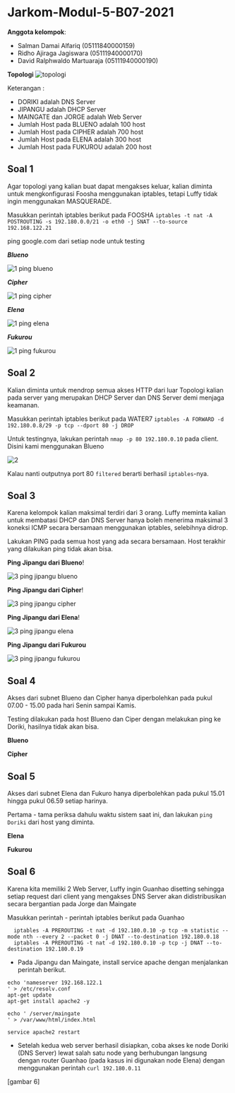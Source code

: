 # Jarkom-Modul-5-B07-2021

**Anggota kelompok**:

- Salman Damai Alfariq (05111840000159)
- Ridho Ajiraga Jagiswara (05111940000170)
- David Ralphwaldo Martuaraja (05111940000190)

**Topologi**
![topologi](https://user-images.githubusercontent.com/73969921/145676566-98a273dc-71b4-47b1-8974-6fe338a29dda.jpg)

Keterangan :

- DORIKI adalah DNS Server
- JIPANGU adalah DHCP Server
- MAINGATE dan JORGE adalah Web Server
- Jumlah Host pada BLUENO adalah 100 host
- Jumlah Host pada CIPHER adalah 700 host
- Jumlah Host pada ELENA adalah 300 host
- Jumlah Host pada FUKUROU adalah 200 host

## Soal 1
Agar topologi yang kalian buat dapat mengakses keluar, kalian diminta untuk mengkonfigurasi Foosha menggunakan iptables, tetapi Luffy tidak ingin menggunakan MASQUERADE.

Masukkan perintah iptables berikut pada FOOSHA
```iptables -t nat -A POSTROUTING -s 192.180.0.0/21 -o eth0 -j SNAT --to-source 192.168.122.21```

ping google.com dari setiap node untuk testing

***Blueno***

![1  ping blueno](https://user-images.githubusercontent.com/75240358/145679400-5f207313-bbdf-43b7-8798-58c9ecb9514d.jpg)


***Cipher***

![1  ping cipher](https://user-images.githubusercontent.com/75240358/145679402-07ce12c5-fe00-4569-aa35-02c6e13518fa.jpg)


***Elena***

![1  ping elena](https://user-images.githubusercontent.com/75240358/145679404-41c5cc8e-097b-4d81-a140-788740e56038.jpg)


***Fukurou***

![1  ping fukurou](https://user-images.githubusercontent.com/75240358/145679406-a431ca66-45ab-4cf5-9ebb-25829407bd62.jpg)


## Soal 2
Kalian diminta untuk mendrop semua akses HTTP dari luar Topologi kalian pada server yang merupakan DHCP Server dan DNS Server demi menjaga keamanan.

Masukkan perintah iptables berikut pada WATER7
```iptables -A FORWARD -d 192.180.0.8/29 -p tcp --dport 80 -j DROP```

Untuk testingnya, lakukan perintah ```nmap -p 80 192.180.0.10``` pada client. Disini kami menggunakan Blueno

![2](https://user-images.githubusercontent.com/75240358/145679426-dc824a10-1860-453f-9525-1eeaf18ededd.jpg)


Kalau nanti outputnya port 80 ```filtered``` berarti berhasil ```iptables```-nya.

## Soal 3
Karena kelompok kalian maksimal terdiri dari 3 orang. Luffy meminta kalian untuk membatasi DHCP dan DNS Server hanya boleh menerima maksimal 3 koneksi ICMP secara bersamaan menggunakan iptables, selebihnya didrop.

Lakukan PING pada semua host yang ada secara bersamaan. Host terakhir yang dilakukan ping tidak akan bisa.

**Ping Jipangu dari Blueno**!

![3  ping jipangu blueno](https://user-images.githubusercontent.com/75240358/145679432-9f0a689e-b13f-49d2-b9d9-8eef0b797360.jpg)


**Ping Jipangu dari Cipher**!

![3  ping jipangu cipher](https://user-images.githubusercontent.com/75240358/145679436-b4e9837c-d97e-48e9-9386-b46ffee95e25.jpg)


**Ping Jipangu dari Elena**!

![3  ping jipangu elena](https://user-images.githubusercontent.com/75240358/145679437-c449aed2-4e58-46b4-9df4-d207b8fe9dac.jpg)


**Ping Jipangu dari Fukurou**

![3  ping jipangu fukurou](https://user-images.githubusercontent.com/75240358/145679440-5c92cee9-88c3-4e9a-a4e3-020a7bb7602c.jpg)

## Soal 4
Akses dari subnet Blueno dan Cipher hanya diperbolehkan pada pukul 07.00 - 15.00 pada hari Senin sampai Kamis.

Testing dilakukan pada host Blueno dan Ciper dengan melakukan ping ke Doriki, hasilnya tidak akan bisa.

**Blueno**

**Cipher**

## Soal 5
Akses dari subnet Elena dan Fukuro hanya diperbolehkan pada pukul 15.01 hingga pukul 06.59 setiap harinya.

Pertama - tama periksa dahulu waktu sistem saat ini, dan lakukan ```ping Doriki``` dari host yang diminta.

**Elena**

**Fukurou**

## Soal 6
Karena kita memiliki 2 Web Server, Luffy ingin Guanhao disetting sehingga setiap request dari client yang mengakses DNS Server akan didistribusikan secara bergantian pada Jorge dan Maingate

Masukkan perintah - perintah iptables berikut pada Guanhao
```
  iptables -A PREROUTING -t nat -d 192.180.0.10 -p tcp -m statistic --mode nth --every 2 --packet 0 -j DNAT --to-destination 192.180.0.18
  iptables -A PREROUTING -t nat -d 192.180.0.10 -p tcp -j DNAT --to-destination 192.180.0.19
```

- Pada Jipangu dan Maingate, install service apache dengan menjalankan perintah berikut.
```
echo 'nameserver 192.168.122.1
' > /etc/resolv.conf
apt-get update
apt-get install apache2 -y

echo ' /server/maingate
' > /var/www/html/index.html

service apache2 restart
```

- Setelah kedua web server berhasil disiapkan, coba akses ke node Doriki (DNS Server) lewat salah satu node yang berhubungan langsung dengan router Guanhao (pada kasus ini digunakan node Elena) dengan menggunakan perintah ```curl 192.180.0.11```

[gambar 6]


